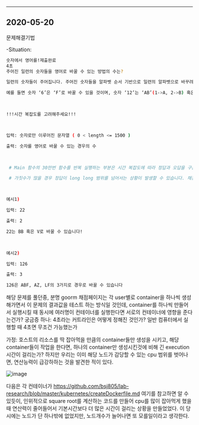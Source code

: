 _____
## 2020-05-20
문제해결기법

-Situation: 

``` bash
숫자에서 영어를!제출완료
4초
주어진 일련의 숫자들을 영어로 바꿀 수 있는 방법의 수는?

일련의 숫자들이 주어집니다. 주어진 숫자들을 알파벳 순서 기반으로 일련의 알파벳으로 바꾸려고 할 때, 주어진 숫자들을 알파벳으로 바꿀 수 있는 경우의 수는 몇가지일까요?

예를 들면 숫자 ‘6’은 ‘F’로 바꿀 수 있을 것이며, 숫자 ‘12’는 ‘AB’(1->A, 2->B) 혹은 ‘L’의 2가지 경우로 바꿀 수 있을 것입니다. 한편 숫자 ‘27’은 ‘BG’로만 바꿀 수 있을 것입니다.

 

!!!시간 복잡도를 고려해주세요!!! 



입력: 숫자로만 이루어진 문자열 ( 0 < length <= 1500 )

출력: 숫자를 영어로 바꿀 수 있는 경우의 수

 

 # Main 함수의 30만번 함수를 반복 실행하는 부분은 시간 복잡도에 따라 정답과 오답을 구분하기 위한 용도이며 반복 실행되는 과정에서 각 실행은 독립적으로 실행 되어야합니다! 

 # 가짓수가 많을 경우 정답이 long long 범위를 넘어서는 상황이 발생할 수 있습니다. 채점 case 중 정답이 long long의 범위를 넘어서는 case는 존재하지 않으니 이를 고려하여 코드의 정답 확인을 진행해주세요! 



예시1) 

입력: 22

출력: 2

22는 BB 혹은 V로 바꿀 수 있습니다!

 

예시2) 

입력: 126

출력: 3

126은 ABF, AZ, LF의 3가지로 경우로 바꿀 수 있습니다
```

해당 문제를 풀던중, 분명 goorm 채점페이지는 각 user별로 container을 하나씩 생성해가면서 이 문제의 결과값을 테스트 하는 방식일 것인데,
container를 하나씩 만들어서 실행시킬 때 동시에 여러명이 컨테이너를 실행한다면 서로의 컨테이너에 영향을 준다는건가?
 궁금증 하나: 4초라는 커트라인은 어떻게 정해진 것인가? 일반 컴퓨터에서 실행할 때 4초면 무조건 가능했는가
 
 가정: 
 호스트의 리소스를 딱 잡아먹을 만큼의 container들만 생성을 시키고, 해당 container들이 작업을 한다면, 하나의 container만 생성시킨것에 비해 긴 execution시간이 걸리는가?
하지만 우리는 이미 해당 노드가 감당할 수 있는 cpu 범위를 벗어나면, 연산능력이 급강하하는 것을 발견한 적이 있다.

![image](https://user-images.githubusercontent.com/47310668/105990968-909ec180-60e6-11eb-8a37-fd57be73a201.png)

다음은 각 컨테이너가 
https://github.com/bsj805/lab-research/blob/master/kubernetes/createDockerfile.md
여기를 참고하면 알 수 있듯이, 인위적으로 square root를 계산하는 코드를
만들어 cpu를 많이 잡아먹게 했을 때 연산력이 줄어들어서 기본시간보다 더 많은 시간이 걸리는 상황을 만들었었다.
이 당시에는 노드가 단 하나밖에 없었지만, 노드개수가 늘어나면 또 모를일이라고 생각한다.



